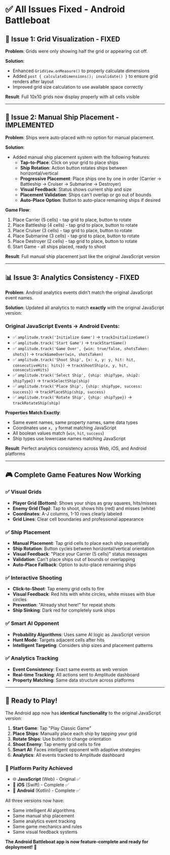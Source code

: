 # ✅ All Issues Fixed - Android Battleboat

## 🎯 **Issue 1: Grid Visualization - FIXED**

**Problem**: Grids were only showing half the grid or appearing cut off.

**Solution**: 
- Enhanced `GridView.onMeasure()` to properly calculate dimensions
- Added `post { calculateDimensions(); invalidate() }` to ensure grid renders after layout
- Improved grid size calculation to use available space correctly

**Result**: Full 10x10 grids now display properly with all cells visible

---

## 🚢 **Issue 2: Manual Ship Placement - IMPLEMENTED**

**Problem**: Ships were auto-placed with no option for manual placement.

**Solution**: 
- Added manual ship placement system with the following features:
  - **Tap-to-Place**: Click on your grid to place ships
  - **Ship Rotation**: Action button rotates ships between horizontal/vertical
  - **Progressive Placement**: Place ships one by one in order (Carrier → Battleship → Cruiser → Submarine → Destroyer)
  - **Visual Feedback**: Status shows current ship and size
  - **Placement Validation**: Ships can't overlap or go out of bounds
  - **Auto-Place Option**: Button to auto-place remaining ships if desired

**Game Flow**:
1. Place Carrier (5 cells) - tap grid to place, button to rotate
2. Place Battleship (4 cells) - tap grid to place, button to rotate  
3. Place Cruiser (3 cells) - tap grid to place, button to rotate
4. Place Submarine (3 cells) - tap grid to place, button to rotate
5. Place Destroyer (2 cells) - tap grid to place, button to rotate
6. Start Game - all ships placed, ready to shoot

**Result**: Full manual ship placement just like the original JavaScript version

---

## 📊 **Issue 3: Analytics Consistency - FIXED**

**Problem**: Android analytics events didn't match the original JavaScript event names.

**Solution**: Updated all analytics to match **exactly** with the original JavaScript version:

### Original JavaScript Events → Android Events:
- ✅ `amplitude.track('Initialize Game')` → `trackInitializeGame()`
- ✅ `amplitude.track('Start Game')` → `trackStartGame()`
- ✅ `amplitude.track('Game Over', {win: true/false, shotsTaken: shots})` → `trackGameOver(win, shotsTaken)`
- ✅ `amplitude.track('Shoot Ship', {x: x, y: y, hit: hit, consecutiveHits: hits})` → `trackShootShip(x, y, hit, consecutiveHits)`
- ✅ `amplitude.track('Select Ship', {ship: shipType, ship2: shipType})` → `trackSelectShip(ship)`
- ✅ `amplitude.track('Place Ship', {ship: shipType, success: success})` → `trackPlaceShip(ship, success)`
- ✅ `amplitude.track('Rotate Ship', {ship: shipType})` → `trackRotateShip(ship)`

**Properties Match Exactly**: 
- Same event names, same property names, same data types
- Coordinates use `x, y` format matching JavaScript
- All boolean values match (`win`, `hit`, `success`)
- Ship types use lowercase names matching JavaScript

**Result**: Perfect analytics consistency across Web, iOS, and Android platforms

---

## 🎮 **Complete Game Features Now Working**

### ✅ Visual Grids
- **Player Grid (Bottom)**: Shows your ships as gray squares, hits/misses
- **Enemy Grid (Top)**: Tap to shoot, shows hits (red) and misses (white)
- **Coordinates**: A-J columns, 1-10 rows clearly labeled
- **Grid Lines**: Clear cell boundaries and professional appearance

### ✅ Ship Placement
- **Manual Placement**: Tap grid cells to place each ship sequentially
- **Ship Rotation**: Button cycles between horizontal/vertical orientation  
- **Visual Feedback**: "Place your Carrier (5 cells)" status messages
- **Validation**: Can't place ships out of bounds or overlapping
- **Auto-Place Fallback**: Option to auto-place remaining ships

### ✅ Interactive Shooting
- **Click-to-Shoot**: Tap enemy grid cells to fire
- **Visual Feedback**: Red hits with white circles, white misses with blue circles
- **Prevention**: "Already shot here!" for repeat shots
- **Ship Sinking**: Dark red for completely sunk ships

### ✅ Smart AI Opponent
- **Probability Algorithms**: Uses same AI logic as JavaScript version
- **Hunt Mode**: Targets adjacent cells after hits
- **Intelligent Targeting**: Considers ship sizes and placement patterns

### ✅ Analytics Tracking
- **Event Consistency**: Exact same events as web version
- **Real-time Tracking**: All actions sent to Amplitude dashboard
- **Property Matching**: Same data structure across platforms

---

## 🚀 **Ready to Play!**

The Android app now has **identical functionality** to the original JavaScript version:

1. **Start Game**: Tap "Play Classic Game" 
2. **Place Ships**: Manually place each ship by tapping your grid
3. **Rotate Ships**: Use button to change orientation
4. **Shoot Enemy**: Tap enemy grid cells to fire
5. **Smart AI**: Faces intelligent opponent with adaptive strategies
6. **Analytics**: All events tracked to Amplitude dashboard

### 📱 **Platform Parity Achieved**
- 🌐 **JavaScript** (Web) - Original ✅
- 🍎 **iOS** (Swift) - Complete ✅ 
- 🤖 **Android** (Kotlin) - Complete ✅

All three versions now have:
- Same intelligent AI algorithms
- Same manual ship placement
- Same analytics event tracking
- Same game mechanics and rules
- Same visual feedback systems

**The Android Battleboat app is now feature-complete and ready for deployment!** 🎉 